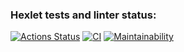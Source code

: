### Hexlet tests and linter status:
[![Actions Status](https://github.com/vvvhatislove/frontend-project-lvl3/workflows/hexlet-check/badge.svg)](https://github.com/vvvhatislove/frontend-project-lvl3/actions)
[![CI](https://github.com/vvvhatislove/frontend-project-lvl2/workflows/CI/badge.svg)](https://github.com/vvvhatislove/frontend-project-lvl3/actions/workflows/ci.yml)
[![Maintainability](https://api.codeclimate.com/v1/badges/a99a88d28ad37a79dbf6/maintainability)](https://codeclimate.com/github/vvvhatislove/frontend-project-lvl3)